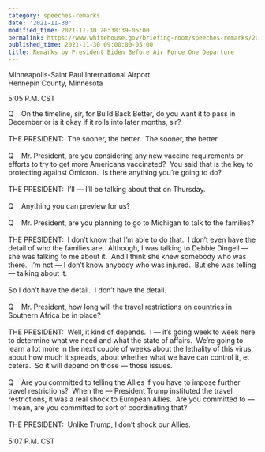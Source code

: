 ```yaml
---
category: speeches-remarks
date: '2021-11-30'
modified_time: 2021-11-30 20:38:39-05:00
permalink: https://www.whitehouse.gov/briefing-room/speeches-remarks/2021/11/30/remarks-by-president-biden-before-air-force-one-departure-12/
published_time: 2021-11-30 09:00:00-05:00
title: Remarks by President Biden Before Air Force One Departure
---
```

 
Minneapolis-Saint Paul International Airport  
Hennepin County, Minnesota

5:05 P.M. CST

Q    On the timeline, sir, for Build Back Better, do you want it to pass
in December or is it okay if it rolls into later months, sir?  
   
THE PRESIDENT:  The sooner, the better.  The sooner, the better.  
   
Q    Mr. President, are you considering any new vaccine requirements or
efforts to try to get more Americans vaccinated?  You said that is the
key to protecting against Omicron.  Is there anything you’re going to
do?  
   
THE PRESIDENT:  I’ll — I’ll be talking about that on Thursday.  
   
Q    Anything you can preview for us?  
   
Q    Mr. President, are you planning to go to Michigan to talk to the
families?  
   
THE PRESIDENT:  I don’t know that I’m able to do that.  I don’t even
have the detail of who the families are.  Although, I was talking to
Debbie Dingell — she was talking to me about it.  And I think she knew
somebody who was there.  I’m not — I don’t know anybody who was
injured.  But she was telling — talking about it.   
   
So I don’t have the detail.  I don’t have the detail.  
   
Q    Mr. President, how long will the travel restrictions on countries
in Southern Africa be in place?  
   
THE PRESIDENT:  Well, it kind of depends.  I — it’s going week to week
here to determine what we need and what the state of affairs.  We’re
going to learn a lot more in the next couple of weeks about the
lethality of this virus, about how much it spreads, about whether what
we have can control it, et cetera.  So it will depend on those — those
issues.  
   
Q    Are you committed to telling the Allies if you have to impose
further travel restrictions?  When the — President Trump instituted the
travel restrictions, it was a real shock to European Allies.  Are you
committed to — I mean, are you committed to sort of coordinating that?  
   
THE PRESIDENT:  Unlike Trump, I don’t shock our Allies.  
   
5:07 P.M. CST
